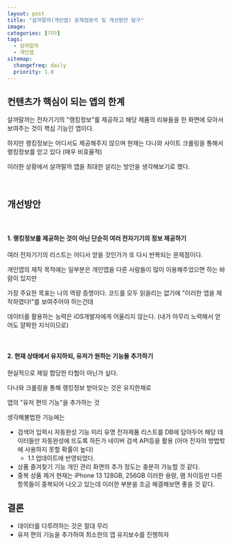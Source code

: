 ```yaml
---
layout: post
title: "살까말까(개인앱) 문제점분석 및 개선방안 탐구"
image:
categories: [기타]
tags: 
  - 살까말까
  - 개인앱
sitemap:
  changefreq: daily
  priority: 1.0
---
```




## 컨텐츠가 핵심이 되는 앱의 한계

살까말까는 전자기기의 "랭킹정보"를 제공하고 해당 제품의 리뷰들을 한 화면에 모아서 보여주는 것이 핵심 기능인 앱이다.

하지만 랭킹정보는 어디서도 제공해주지 않으며 현재는 다나와 사이트 크롤링을 통해서  랭킹정보를 얻고 있다 (매우 비효율적)

이러한 상황에서 살까말까 앱을 최대한 살리는 방안을 생각해보기로 했다.

<br/>

## 개선방안

<br/>

#### 1. 랭킹정보를 제공하는 것이 아닌 단순히 여러 전자기기의 정보 제공하기

여러 전자기기의 리스트는 어디서 얻을 것인가가 또 다시 반복되는 문제점이다.

개인앱의 제작 목적에는 일부분은 개인앱을 다른 사람들이 많이 이용해주었으면 하는 바람이 있지만

가장 주요한 목표는 나의 역량 증명이다. 코드를 모두 읽을리는 없기에 "이러한 앱을 제작하였다!"를 보여주어야 하는건데 

데이터를 활용하는 능력은 iOS개발자에게 어울리지 않는다. (내가 아무리 노력해서 얻어도 얄팍한 지식이므로)

<br/> 

#### 2. 현재 상태에서 유지하되, 유저가 원하는 기능들 추가하기

현실적으로 제일 합당한 타협이 아닌가 싶다.

다나와 크롤링을 통해 랭킹정보 받아오는 것은 유지한채로

앱의 "유저 편의 기능"을 추가하는 것

생각해볼법한 기능에는

- 검색어 입력시 자동완성 기능
  미리 유명 전자제품 리스트를 DB에 담아두어 해당 데이터들만 자동완성에 뜨도록 하든가
  네이버 검색 API등을 활용 (아마 전자의 방법밖에 사용하지 못할 확률이 높다)
  - 1.1 업데이트에 반영되었다.
- 상품 즐겨찾기 기능
  개인 관리 화면의 추가 정도는 충분히 가능할 것 같다.
- 중복 상품 제거 
  현재는 iPhone 13 128GB, 256GB 이러한 용량, 램 차이등만 다른 항목들이 중복되어 나오고 있는데 이러한 부분을 조금 해결해보면 좋을 것 같다.





## 결론

- 데이터를 다루려하는 것은 절대 무리
- 유저 편의 기능을 추가하여 최소한의 앱 유지보수를 진행하자

